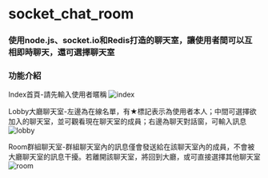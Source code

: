 # socket_chat_room

### 使用node.js、socket.io和Redis打造的聊天室，讓使用者間可以互相即時聊天，還可選擇聊天室

### 功能介紹

Index首頁-請先輸入使用者暱稱
![index](https://user-images.githubusercontent.com/75560708/128887968-98d7e7c4-e5bc-482b-bcdb-afcec602f722.png)

Lobby大廳聊天室-左邊為在線名單，有★標記表示為使用者本人；中間可選擇欲加入的聊天室，並可觀看現在聊天室的成員；右邊為聊天對話窗，可輸入訊息
![lobby](https://user-images.githubusercontent.com/75560708/128889928-1db937eb-8efd-4ca1-8e87-527d6dd3d80c.png)

Room群組聊天室-群組聊天室內的訊息僅會發送給在該聊天室內的成員，不會被大廳聊天室的訊息干擾。若離開該聊天室，將回到大廳，或可直接選擇其他聊天室
![room](https://user-images.githubusercontent.com/75560708/128891066-c4fedf09-9cfb-44be-83a0-77a38007fbb4.png)
